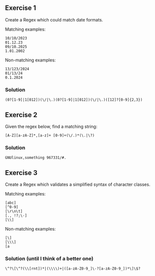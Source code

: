 ## Exercise 1
Create a Regex which could match date formats.

Matching examples:
```
10/10/2023
01.12.23
09/10.2025
1.01.2002
```
Non-matching examples:
```
13/123/2024
01/13/24
0.1.2024
```


### Solution
```
(0?[1-9]|1[012])(\/|\.)(0?[1-9]|1[012])(\/|\.)([12]?[0-9]{2,3})
```

## Exercise 2
Given the regex below, find a matching string:
```
[A-Z][a-zA-Z]*,[a-z]+ [0-9]+(\/.)*(\.|\?)
```

### Solution
```
GNUlinux,something 967331/#.
```

## Exercise 3
Create a Regex which validates a simplified syntax of character classes.

Matching examples:
```
[abc]
[^0-9]
[\r\n\t]
[., !?;\-]
[\\]
```

Non-matching examples:
```
[\]
[\\\]
[a
```

### Solution (until I think of a better one)
```
\^?\[\^?(\\[rnt])*|(\\\\)+|([a-zA-Z0-9_]\-?[a-zA-Z0-9_])*\]\$?
```